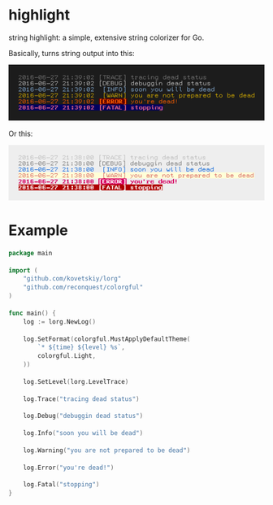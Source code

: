 # highlight

string highlight: a simple, extensive string colorizer for Go.

Basically, turns string output into this:

![dark](https://raw.githubusercontent.com/reconquest/colorgful/master/dark.png)

Or this:

![light](https://raw.githubusercontent.com/reconquest/colorgful/master/light.png)


# Example

```go
package main

import (
	"github.com/kovetskiy/lorg"
	"github.com/reconquest/colorgful"
)

func main() {
	log := lorg.NewLog()

	log.SetFormat(colorgful.MustApplyDefaultTheme(
		`* ${time} ${level} %s`,
		colorgful.Light,
	))

	log.SetLevel(lorg.LevelTrace)

	log.Trace("tracing dead status")

	log.Debug("debuggin dead status")

	log.Info("soon you will be dead")

	log.Warning("you are not prepared to be dead")

	log.Error("you're dead!")

	log.Fatal("stopping")
}
```
